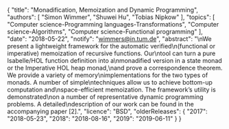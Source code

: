 {
    "title": "Monadification, Memoization and Dynamic Programming",
    "authors": [
        "Simon Wimmer",
        "Shuwei Hu",
        "Tobias Nipkow"
    ],
    "topics": [
        "Computer science-Programming languages-Transformations",
        "Computer science-Algorithms",
        "Computer science-Functional programming"
    ],
    "date": "2018-05-22",
    "notify": "wimmers@in.tum.de",
    "abstract": "\nWe present a lightweight framework for the automatic verified\n(functional or imperative) memoization of recursive functions. Our\ntool can turn a pure Isabelle/HOL function definition into a\nmonadified version in a state monad or the Imperative HOL heap monad,\nand prove a correspondence theorem. We provide a variety of memory\nimplementations for the two types of monads. A number of simple\ntechniques allow us to achieve bottom-up computation and\nspace-efficient memoization. The framework’s utility is demonstrated\non a number of representative dynamic programming problems. A detailed\ndescription of our work can be found in the accompanying paper [2].",
    "licence": "BSD",
    "olderReleases": {
        "2017": "2018-05-23",
        "2018": "2018-08-16",
        "2019": "2019-06-11"
    }
}